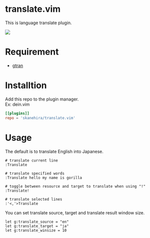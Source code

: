 # translate.vim
This is language translate plugin.

![](https://i.imgur.com/pQ3hKes.gif)

# Requirement
- [gtran](https://github.com/skanehira/gtran)

# Installtion
Add this repo to the plugin manager.  
Ex: dein.vim

```toml
[[plugins]]
repo = 'skanehira/translate.vim'
```

# Usage
The default is to translate English into Japanese.

```vim
# translate current line
:Translate

# translate specified words
:Translate hello my name is gorilla

# toggle between resource and target to translate when using "!"
:Translate!

# translate selected lines
:'<,'>Translate
```

You can set translate source, target and translate result window size.
```vim
let g:translate_source = "en"
let g:translate_target = "ja"
let g:translate_winsize = 10
```
